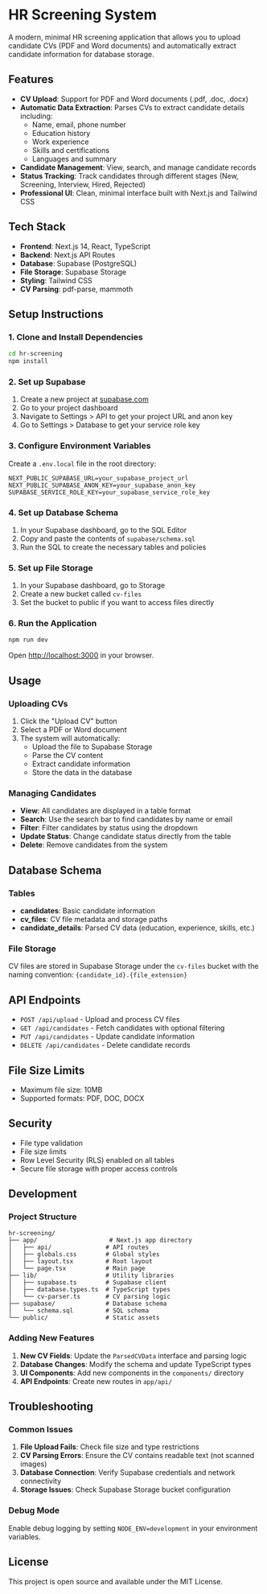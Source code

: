 # HR Screening System

A modern, minimal HR screening application that allows you to upload candidate CVs (PDF and Word documents) and automatically extract candidate information for database storage.

## Features

- **CV Upload**: Support for PDF and Word documents (.pdf, .doc, .docx)
- **Automatic Data Extraction**: Parses CVs to extract candidate details including:
  - Name, email, phone number
  - Education history
  - Work experience
  - Skills and certifications
  - Languages and summary
- **Candidate Management**: View, search, and manage candidate records
- **Status Tracking**: Track candidates through different stages (New, Screening, Interview, Hired, Rejected)
- **Professional UI**: Clean, minimal interface built with Next.js and Tailwind CSS

## Tech Stack

- **Frontend**: Next.js 14, React, TypeScript
- **Backend**: Next.js API Routes
- **Database**: Supabase (PostgreSQL)
- **File Storage**: Supabase Storage
- **Styling**: Tailwind CSS
- **CV Parsing**: pdf-parse, mammoth

## Setup Instructions

### 1. Clone and Install Dependencies

```bash
cd hr-screening
npm install
```

### 2. Set up Supabase

1. Create a new project at [supabase.com](https://supabase.com)
2. Go to your project dashboard
3. Navigate to Settings > API to get your project URL and anon key
4. Go to Settings > Database to get your service role key

### 3. Configure Environment Variables

Create a `.env.local` file in the root directory:

```env
NEXT_PUBLIC_SUPABASE_URL=your_supabase_project_url
NEXT_PUBLIC_SUPABASE_ANON_KEY=your_supabase_anon_key
SUPABASE_SERVICE_ROLE_KEY=your_supabase_service_role_key
```

### 4. Set up Database Schema

1. In your Supabase dashboard, go to the SQL Editor
2. Copy and paste the contents of `supabase/schema.sql`
3. Run the SQL to create the necessary tables and policies

### 5. Set up File Storage

1. In your Supabase dashboard, go to Storage
2. Create a new bucket called `cv-files`
3. Set the bucket to public if you want to access files directly

### 6. Run the Application

```bash
npm run dev
```

Open [http://localhost:3000](http://localhost:3000) in your browser.

## Usage

### Uploading CVs

1. Click the "Upload CV" button
2. Select a PDF or Word document
3. The system will automatically:
   - Upload the file to Supabase Storage
   - Parse the CV content
   - Extract candidate information
   - Store the data in the database

### Managing Candidates

- **View**: All candidates are displayed in a table format
- **Search**: Use the search bar to find candidates by name or email
- **Filter**: Filter candidates by status using the dropdown
- **Update Status**: Change candidate status directly from the table
- **Delete**: Remove candidates from the system

## Database Schema

### Tables

- **candidates**: Basic candidate information
- **cv_files**: CV file metadata and storage paths
- **candidate_details**: Parsed CV data (education, experience, skills, etc.)

### File Storage

CV files are stored in Supabase Storage under the `cv-files` bucket with the naming convention: `{candidate_id}.{file_extension}`

## API Endpoints

- `POST /api/upload` - Upload and process CV files
- `GET /api/candidates` - Fetch candidates with optional filtering
- `PUT /api/candidates` - Update candidate information
- `DELETE /api/candidates` - Delete candidate records

## File Size Limits

- Maximum file size: 10MB
- Supported formats: PDF, DOC, DOCX

## Security

- File type validation
- File size limits
- Row Level Security (RLS) enabled on all tables
- Secure file storage with proper access controls

## Development

### Project Structure

```
hr-screening/
├── app/                    # Next.js app directory
│   ├── api/               # API routes
│   ├── globals.css        # Global styles
│   ├── layout.tsx         # Root layout
│   └── page.tsx           # Main page
├── lib/                   # Utility libraries
│   ├── supabase.ts        # Supabase client
│   ├── database.types.ts  # TypeScript types
│   └── cv-parser.ts       # CV parsing logic
├── supabase/              # Database schema
│   └── schema.sql         # SQL schema
└── public/                # Static assets
```

### Adding New Features

1. **New CV Fields**: Update the `ParsedCVData` interface and parsing logic
2. **Database Changes**: Modify the schema and update TypeScript types
3. **UI Components**: Add new components in the `components/` directory
4. **API Endpoints**: Create new routes in `app/api/`

## Troubleshooting

### Common Issues

1. **File Upload Fails**: Check file size and type restrictions
2. **CV Parsing Errors**: Ensure the CV contains readable text (not scanned images)
3. **Database Connection**: Verify Supabase credentials and network connectivity
4. **Storage Issues**: Check Supabase Storage bucket configuration

### Debug Mode

Enable debug logging by setting `NODE_ENV=development` in your environment variables.

## License

This project is open source and available under the MIT License.
